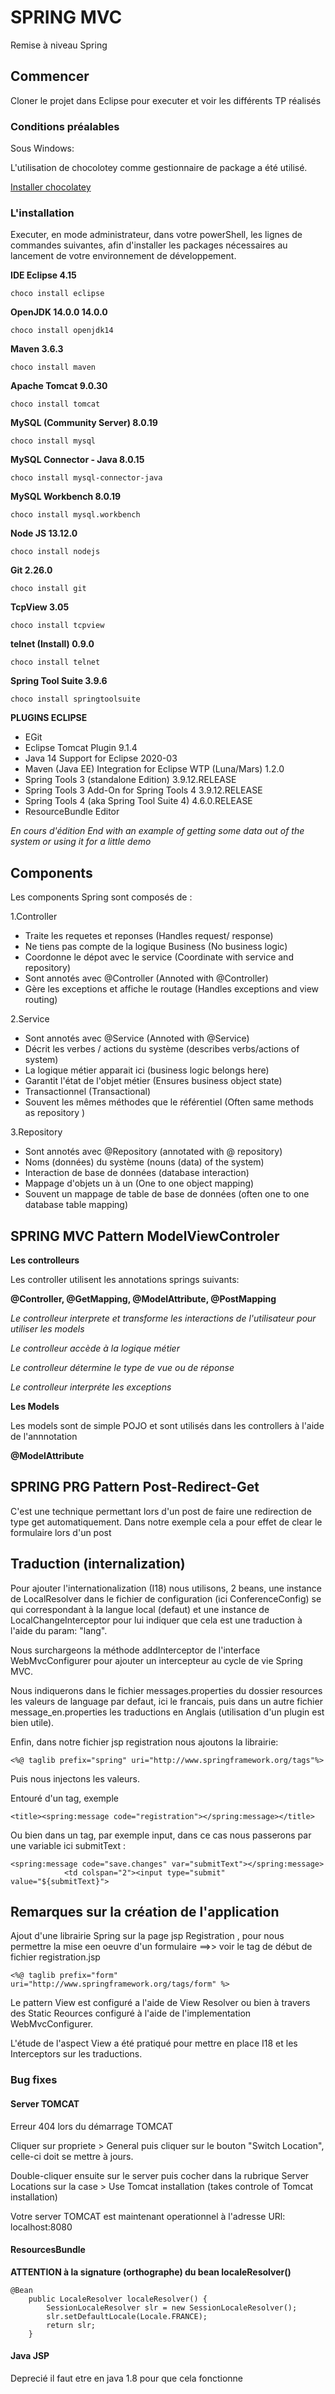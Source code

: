 # SPRING MVC

Remise à niveau Spring

## Commencer

Cloner le projet dans Eclipse pour executer et voir les différents TP réalisés

### Conditions préalables

Sous Windows:

L'utilisation de chocolotey comme gestionnaire de package a été utilisé.

 [Installer chocolatey](https://chocolatey.org/)

### L'installation

Executer, en mode administrateur, dans votre powerShell, les lignes de commandes suivantes, afin d'installer les packages nécessaires au lancement de votre environnement de développement.

**IDE Eclipse 4.15** 

```
choco install eclipse
```
**OpenJDK 14.0.0 14.0.0** 

```
choco install openjdk14
```
**Maven 3.6.3** 

```
choco install maven
```
**Apache Tomcat 9.0.30** 

```
choco install tomcat
```
**MySQL (Community Server) 8.0.19**

```
choco install mysql
```
**MySQL Connector - Java 8.0.15**

```
choco install mysql-connector-java
```
**MySQL Workbench 8.0.19**

```
choco install mysql.workbench
```
**Node JS 13.12.0**

```
choco install nodejs
```
**Git 2.26.0**

```
choco install git
```
**TcpView 3.05**

```
choco install tcpview
```
**telnet (Install) 0.9.0**

```
choco install telnet
```
**Spring Tool Suite 3.9.6**

```
choco install springtoolsuite
```

**PLUGINS ECLIPSE**

- EGit
- Eclipse Tomcat Plugin 9.1.4
- Java 14 Support for Eclipse 2020-03
- Maven (Java EE) Integration for Eclipse WTP (Luna/Mars) 1.2.0
- Spring Tools 3 (standalone Edition) 3.9.12.RELEASE
- Spring Tools 3 Add-On for Spring Tools 4 3.9.12.RELEASE
- Spring Tools 4 (aka Spring Tool Suite 4) 4.6.0.RELEASE
- ResourceBundle Editor


*En cours d'édition End with an example of getting some data out of the system or using it for a little demo*

## Components

Les components Spring sont composés de :

1.Controller 


- Traite les requetes et reponses (Handles request/ response)
- Ne tiens pas compte de la logique Business (No business logic)
- Coordonne le dépot avec le service (Coordinate with service and repository)
- Sont annotés avec @Controller (Annoted with @Controller)
- Gère les exceptions et affiche le routage (Handles exceptions and view routing)


2.Service

- Sont annotés avec @Service (Annoted with @Service)
- Décrit les verbes / actions du système (describes verbs/actions of system)
- La logique métier apparait ici (business logic belongs here)
- Garantit l'état de l'objet métier (Ensures business object state)
- Transactionnel (Transactional)
- Souvent les mêmes méthodes que le référentiel (Often same methods as repository
)


3.Repository

- Sont annotés avec @Repository (annotated with @ repository)
- Noms (données) du système (nouns (data) of the system)
- Interaction de base de données (database interaction)
- Mappage d'objets un à un (One to one object mapping)
- Souvent un mappage de table de base de données (often one to one database table  mapping)


## SPRING MVC Pattern ModelViewControler

**Les controlleurs**

Les controller utilisent les annotations springs suivants:

**@Controller, @GetMapping, @ModelAttribute, @PostMapping**

*Le controlleur interprete et transforme les interactions de l'utilisateur pour utiliser les models*

*Le controlleur accède à la logique métier*

*Le controlleur détermine le type de vue ou de réponse*

*Le controlleur interpréte les exceptions*

**Les Models**

Les models sont de simple POJO et sont utilisés dans les controllers à l'aide de l'annnotation 

**@ModelAttribute**

## SPRING PRG Pattern Post-Redirect-Get

C'est une technique permettant lors d'un post de faire une redirection de type get automatiquement.
Dans notre exemple cela a pour effet de clear le formulaire lors d'un post

## Traduction (internalization)

Pour ajouter l'internationalization (I18) nous utilisons, 2 beans, une instance de LocalResolver dans le fichier de configuration (ici ConferenceConfig) se qui correspondant à la langue local (defaut) et une instance de LocalChangeInterceptor pour lui indiquer que cela est une traduction à l'aide du param: "lang".

Nous surchargeons la méthode addInterceptor de l'interface WebMvcConfigurer pour ajouter un intercepteur au cycle de vie Spring MVC.

Nous indiquerons dans le fichier messages.properties du dossier resources les valeurs de language par defaut, ici le francais, puis dans un autre fichier message_en.properties les traductions en Anglais (utilisation d'un plugin est bien utile).

Enfin, dans notre fichier jsp registration nous ajoutons la librairie:

	<%@ taglib prefix="spring" uri="http://www.springframework.org/tags"%>

Puis nous injectons les valeurs.

Entouré d'un tag, exemple <title></title>

	<title><spring:message code="registration"></spring:message></title>

Ou bien dans un tag, par exemple input, dans ce cas nous passerons par une variable ici submitText :

	<spring:message code="save.changes" var="submitText"></spring:message>
				<td colspan="2"><input type="submit" value="${submitText}">





## Remarques sur la création de l'application

Ajout d'une librairie Spring sur la page jsp Registration , pour nous permettre la mise een oeuvre d'un formulaire ==>> voir le tag de début de fichier registration.jsp
	
	<%@ taglib prefix="form" uri="http://www.springframework.org/tags/form" %>


Le pattern View est configuré a l'aide de View Resolver ou bien à travers des Static Reources configuré à l'aide de l'implementation WebMvcConfigurer.

L'étude de l'aspect View a été pratiqué pour mettre en place I18 et les Interceptors sur les traductions.


### Bug fixes 
#### Server TOMCAT

Erreur 404 lors du démarrage TOMCAT

Cliquer sur propriete > General puis cliquer sur le bouton "Switch Location", celle-ci doit se mettre à jours.

Double-cliquer ensuite sur le server puis cocher dans la rubrique Server Locations sur la case > Use Tomcat installation (takes controle of Tomcat installation)

Votre server TOMCAT est maintenant operationnel à l'adresse URl: localhost:8080

#### ResourcesBundle

**ATTENTION à la signature (orthographe) du bean localeResolver()**

	@Bean
		public LocaleResolver localeResolver() {
			SessionLocaleResolver slr = new SessionLocaleResolver();
			slr.setDefaultLocale(Locale.FRANCE);
			return slr;
		}

#### Java JSP

Deprecié il faut etre en java 1.8 pour que cela fonctionne